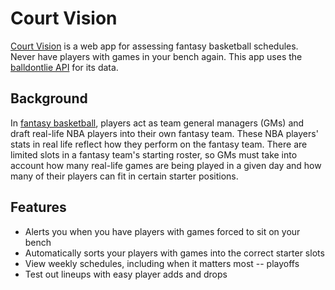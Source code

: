 # Court Vision

[Court Vision](courtvision.netlify.com) is a web app for assessing fantasy basketball schedules.
Never have players with games in your bench again.
This app uses the [balldontlie API](https://www.balldontlie.io) for its data.

## Background
In [fantasy basketball](https://en.wikipedia.org/wiki/Fantasy_basketball), players act as team general managers (GMs) and draft real-life NBA players into their own fantasy team. These NBA players' stats in real life reflect how they perform on the fantasy team. There are limited slots in a fantasy team's starting roster, so GMs must take into account how many real-life games are being played in a given day and how many of their players can fit in certain starter positions.

## Features

* Alerts you when you have players with games forced to sit on your bench
* Automatically sorts your players with games into the correct starter slots
* View weekly schedules, including when it matters most -- playoffs
* Test out lineups with easy player adds and drops